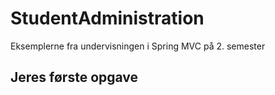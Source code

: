 # StudentAdministration
Eksemplerne fra undervisningen i Spring MVC på 2. semester

## Jeres første opgave



